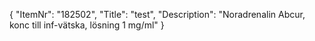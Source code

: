 {
  "ItemNr": "182502",
  "Title": "test",
  "Description": "Noradrenalin Abcur, konc till inf-vätska, lösning 1 mg/ml"
}
